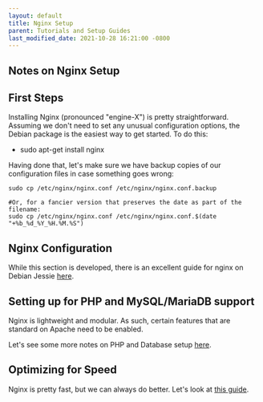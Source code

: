 ```yaml
---
layout: default
title: Nginx Setup
parent: Tutorials and Setup Guides
last_modified_date: 2021-10-28 16:21:00 -0800
---
```


## Notes on Nginx Setup

First Steps
-----------

Installing Nginx (pronounced "engine-X") is pretty straightforward. Assuming we don't need to set any unusual configuration options, the Debian package is the easiest way to get started. To do this:

-   sudo apt-get install nginx

Having done that, let's make sure we have backup copies of our configuration files in case something goes wrong:

    sudo cp /etc/nginx/nginx.conf /etc/nginx/nginx.conf.backup

    #Or, for a fancier version that preserves the date as part of the filename:
    sudo cp /etc/nginx/nginx.conf /etc/nginx/nginx.conf.$(date "+%b_%d_%Y_%H.%M.%S")

Nginx Configuration
-------------------

While this section is developed, there is an excellent guide for nginx on Debian Jessie [here](https://www.linode.com/docs/websites/nginx/how-to-configure-nginx).

Setting up for PHP and MySQL/MariaDB support
--------------------------------------------

Nginx is lightweight and modular. As such, certain features that are standard on Apache need to be enabled.

Let's see some more notes on PHP and Database setup [here](https://www.linode.com/docs/websites/lemp/lemp-server-on-debian-8).

Optimizing for Speed
--------------------

Nginx is pretty fast, but we can always do better. Let's look at [this guide](https://www.linode.com/docs/websites/nginx/configure-nginx-for-optimized-performance).